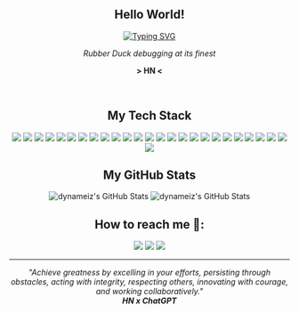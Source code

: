 <h2 align="center" >Hello World!</h2>
<div align="center">
  <a href="https://git.io/typing-svg"><img src="https://readme-typing-svg.demolab.com?font=Fira+Code&size=28&pause=1000&color=6F00FF&center=true&vCenter=true&random=false&width=690&height=69&lines=My+name+is+Hans;I'm+a+Computer+Science+Student" alt="Typing SVG" /></a>
</div>
<p align="center"><i>Rubber Duck debugging at its finest</i></p>
<p align="center"> <b>> HN <</b> </p>

<br/>

<h2 align="center">My Tech Stack</h2>
<div align="center">
<img src="https://img.shields.io/badge/-Arduino-00979D?style=for-the-badge&logo=Arduino&logoColor=white"/> <img src="https://img.shields.io/badge/c-%2300599C.svg?style=for-the-badge&logo=c&logoColor=white"/> <img src="https://img.shields.io/badge/c++-%2300599C.svg?style=for-the-badge&logo=c%2B%2B&logoColor=white"/> <img src="https://img.shields.io/badge/Canva-%2300C4CC.svg?style=for-the-badge&logo=Canva&logoColor=white"/> <img src="https://img.shields.io/badge/CSS3-1572B6?style=for-the-badge&logo=css3&logoColor=white"/> <img src="https://img.shields.io/badge/figma-%23F24E1E.svg?style=for-the-badge&logo=figma&logoColor=white"/> <img src="https://img.shields.io/badge/firebase-a08021?style=for-the-badge&logo=firebase&logoColor=ffcd34"/> <img src="https://img.shields.io/badge/Framer-black?style=for-the-badge&logo=framer&logoColor=blue"/> <img src="https://img.shields.io/badge/git-%23F05033.svg?style=for-the-badge&logo=git&logoColor=white"/> <img src="https://img.shields.io/badge/GitHub-100000?style=for-the-badge&logo=github&logoColor=white"/> <img src="https://img.shields.io/badge/HTML5-E34F26?style=for-the-badge&logo=html5&logoColor=white"/> <img src="https://img.shields.io/badge/java-%23ED8B00.svg?style=for-the-badge&logo=openjdk&logoColor=white"/> <img src="https://img.shields.io/badge/JavaScript-323330?style=for-the-badge&logo=javascript&logoColor=F7DF1E"/> <img src="https://img.shields.io/badge/Microsoft%20SQL%20Server-CC2927?style=for-the-badge&logo=microsoft%20sql%20server&logoColor=white"/> <img src="https://img.shields.io/badge/MySQL-005C84?style=for-the-badge&logo=mysql&logoColor=white"/> <img src="https://img.shields.io/badge/Node%20js-339933?style=for-the-badge&logo=nodedotjs&logoColor=white"/> <img src="https://img.shields.io/badge/NODEMON-%23323330.svg?style=for-the-badge&logo=nodemon&logoColor=%BBDEAD"/> <img src="https://img.shields.io/badge/Notion-%23000000.svg?style=for-the-badge&logo=notion&logoColor=white"/> <img src="https://img.shields.io/badge/npm-CB3837?style=for-the-badge&logo=npm&logoColor=white"/> <img src="https://img.shields.io/badge/Python-FFD43B?style=for-the-badge&logo=python&logoColor=blue"/> <img src="https://img.shields.io/badge/React-20232A?style=for-the-badge&logo=react&logoColor=61DAFB"/> <img src="https://img.shields.io/badge/SASS-hotpink.svg?style=for-the-badge&logo=SASS&logoColor=white"/> <img src="https://img.shields.io/badge/sqlite-%2307405e.svg?style=for-the-badge&logo=sqlite&logoColor=white"/> <img src="https://img.shields.io/badge/Tailwind_CSS-38B2AC?style=for-the-badge&logo=tailwind-css&logoColor=white"/> <img src="https://img.shields.io/badge/Vite-B73BFE?style=for-the-badge&logo=vite&logoColor=FFD62E"/> <img src="https://img.shields.io/badge/Xampp-F37623?style=for-the-badge&logo=xampp&logoColor=white"/>
</div>


<h2 align="center">My GitHub Stats</h2>

<div align="center">
  <img src="https://github-readme-stats.vercel.app/api?username=dynameiz&theme=vue-dark&show_icons=true&hide_border=true&count_private=true" alt="dynameiz's GitHub Stats" />
  <img src="https://github-readme-stats.vercel.app/api/top-langs/?username=dynameiz&theme=vue-dark&show_icons=true&hide_border=true&layout=compact" alt="dynameiz's GitHub Stats" />
</span>

<h2 align="center">How to reach me 👀:</h2>
<span align="center">
<a href="mailto:hanz141204@gmail.com"><img src="https://img.shields.io/badge/Gmail-D14836?style=for-the-badge&logo=gmail&logoColor=white"/></a> <a href="https://www.linkedin.com/in/hans-william/"><img src="https://img.shields.io/badge/linkedin-%230077B5.svg?style=for-the-badge&logo=linkedin&logoColor=white"/></a> <a href="https://www.instagram.com/not_hanz/"><img src="https://img.shields.io/badge/Instagram-%23E4405F.svg?style=for-the-badge&logo=Instagram&logoColor=white"/></a>
</span>
<hr/>

<div align="center">
  <i>"Achieve greatness by excelling in your efforts, persisting through obstacles, acting with integrity, respecting others, innovating with courage, and working collaboratively."</i> <br/>
  <b><i>HN x ChatGPT</i></b>
</div>
